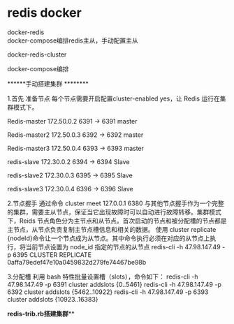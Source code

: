 # redis docker
docker-redis  
docker-compose编排redis主从，手动配置主从

docker-redis-cluster

docker-compose编排 

******手动搭建集群 ********

1.首先 准备节点 每个节点需要开启配置cluster-enabled yes，让 Redis 运行在集群模式下。

Redis-master	172.50.0.2	6391 -> 6391	master

Redis-master2	172.50.0.3	6392 -> 6392	master

Redis-master3	172.50.0.4	6393 -> 6393	master

redis-slave	  172.30.0.2	6394 -> 6394	Slave

redis-slave2	172.30.0.3	6395 -> 6395	Slave

redis-slave3	172.30.0.4	6396 -> 6396	Slave

2.节点握手
通过命令 cluster meet 127.0.0.1 6380 与其他节点握手作为一个完整的集群，需要主从节点，保证当它出现故障时可以自动进行故障转移。集群模式下，Reids 节点角色分为主节点和从节点。首次启动的节点和被分配槽的节点都是主节点，从节点负责复制主节点槽信息和相关的数据。
使用 cluster replicate {nodeId}命令让一个节点成为从节点。其中命令执行必须在对应的从节点上执行，将当前节点设置为 node_id 指定的节点的从节点
redis-cli -h 47.98.147.49 -p 6395  CLUSTER REPLICATE   0affa79edef47e10a0459832d279fe74467be98b

3.分配槽
 利用 bash 特性批量设置槽（slots），命令如下：
redis-cli -h 47.98.147.49  -p 6391  cluster addslots {0..5461}
redis-cli -h 47.98.147.49  -p 6392 cluster addslots {5462..10922}
redis-cli -h 47.98.147.49  -p  6393 cluster addslots {10923..16383}

******redis-trib.rb搭建集群********
